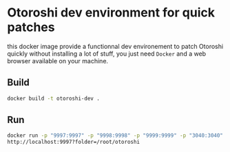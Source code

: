 # Otoroshi dev environment for quick patches

this docker image provide a functionnal dev environement to patch Otoroshi quickly without installing a lot of stuff, you just need `Docker` and a web browser available on your machine.

## Build

```sh
docker build -t otoroshi-dev .
```

## Run

```sh 
docker run -p "9997:9997" -p "9998:9998" -p "9999:9999" -p "3040:3040" -v "$(pwd)/oto/src:/root/otoroshi" -v "$(pwd)/oto/db:/root/otoroshi/otoroshi/filedb" -it otoroshi-dev 
http://localhost:9997?folder=/root/otoroshi
```
